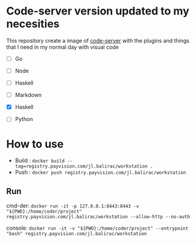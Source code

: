 # Code-server version updated to my necesities

This repository create a image of [code-server](https://github.com/cdr/code-server) with the plugins and things that I need in my normal day with visual code

* [ ] Go
* [ ] Node
* [ ] Haskell
* [ ] Markdown
* [x] Haskell
* [ ] Python


# How to use

* Build : `docker build --tag=registry.payvision.com/jl.balirac/workstation .`
* Push : `docker push registry.payvision.com/jl.balirac/workstation`

## Run
cmd-der: `docker run -it -p 127.0.0.1:8443:8443 -v "${PWD}:/home/coder/project" registry.payvision.com/jl.balirac/workstation --allow-http --no-auth`

console: `docker run -it -v "${PWD}:/home/coder/project" --entrypoint "bash" registry.payvision.com/jl.balirac/workstation`